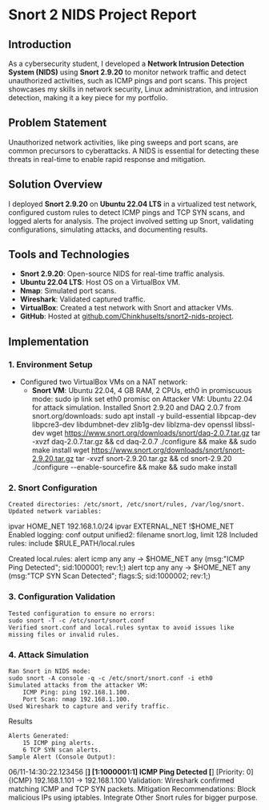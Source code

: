 # Snort 2 NIDS Project Report

## Introduction
As a cybersecurity student, I developed a **Network Intrusion Detection System (NIDS)** using **Snort 2.9.20** to monitor network traffic and detect unauthorized activities, such as ICMP pings and port scans. This project showcases my skills in network security, Linux administration, and intrusion detection, making it a key piece for my portfolio.

## Problem Statement
Unauthorized network activities, like ping sweeps and port scans, are common precursors to cyberattacks. A NIDS is essential for detecting these threats in real-time to enable rapid response and mitigation.

## Solution Overview
I deployed **Snort 2.9.20** on **Ubuntu 22.04 LTS** in a virtualized test network, configured custom rules to detect ICMP pings and TCP SYN scans, and logged alerts for analysis. The project involved setting up Snort, validating configurations, simulating attacks, and documenting results.

## Tools and Technologies
- **Snort 2.9.20**: Open-source NIDS for real-time traffic analysis.
- **Ubuntu 22.04 LTS**: Host OS on a VirtualBox VM.
- **Nmap**: Simulated port scans.
- **Wireshark**: Validated captured traffic.
- **VirtualBox**: Created a test network with Snort and attacker VMs.
- **GitHub**: Hosted at [github.com/Chinkhuselts/snort2-nids-project](https://github.com/Chinkhuselts/snort2-nids-project).

## Implementation

### 1. Environment Setup
- Configured two VirtualBox VMs on a NAT network:
  - **Snort VM**: Ubuntu 22.04, 4 GB RAM, 2 CPUs, eth0 in promiscuous mode:
    sudo ip link set eth0 promisc on
Attacker VM: Ubuntu 22.04 for attack simulation.
Installed Snort 2.9.20 and DAQ 2.0.7 from snort.org/downloads:
    sudo apt install -y build-essential libpcap-dev libpcre3-dev libdumbnet-dev zlib1g-dev liblzma-dev openssl libssl-dev
    wget https://www.snort.org/downloads/snort/daq-2.0.7.tar.gz
    tar -xvzf daq-2.0.7.tar.gz && cd daq-2.0.7
    ./configure && make && sudo make install
    wget https://www.snort.org/downloads/snort/snort-2.9.20.tar.gz
    tar -xvzf snort-2.9.20.tar.gz && cd snort-2.9.20
    ./configure --enable-sourcefire && make && sudo make install

### 2. Snort Configuration

    Created directories: /etc/snort, /etc/snort/rules, /var/log/snort.
    Updated network variables:
ipvar HOME_NET 192.168.1.0/24
ipvar EXTERNAL_NET !$HOME_NET
Enabled logging:
conf
output unified2: filename snort.log, limit 128
Included rules:
    include $RULE_PATH/local.rules

Created local.rules:
    alert icmp any any -> $HOME_NET any (msg:"ICMP Ping Detected"; sid:1000001; rev:1;)
    alert tcp any any -> $HOME_NET any (msg:"TCP SYN Scan Detected"; flags:S; sid:1000002; rev:1;)

### 3. Configuration Validation

    Tested configuration to ensure no errors:
    sudo snort -T -c /etc/snort/snort.conf
    Verified snort.conf and local.rules syntax to avoid issues like missing files or invalid rules.

### 4. Attack Simulation

    Ran Snort in NIDS mode:
    sudo snort -A console -q -c /etc/snort/snort.conf -i eth0
    Simulated attacks from the attacker VM:
        ICMP Ping: ping 192.168.1.100.
        Port Scan: nmap 192.168.1.100.
    Used Wireshark to capture and verify traffic.

Results

    Alerts Generated:
        15 ICMP ping alerts.
        6 TCP SYN scan alerts.
    Sample Alert (Console Output):
06/11-14:30:22.123456 [**] [1:1000001:1] ICMP Ping Detected [**] [Priority: 0] {ICMP} 192.168.1.101 -> 192.168.1.100
Validation: Wireshark confirmed matching ICMP and TCP SYN packets.
Mitigation Recommendations:
    Block malicious IPs using iptables.
    Integrate Other Snort rules for bigger purpose.
